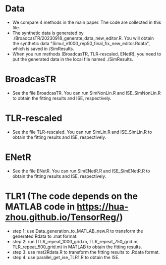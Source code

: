 # Data
- We compare 4 methods in the main paper. The code are collected in this file.
- The synthetic data is generated by ./BroadcasTR/20230918_generate_data_new_editor.R. You will obtain the synthetic data "Simul_n1000_rep50_final_fix_new_editor.Rdata", which is saved in /SimResults. 
- When you run methods (BroadcasTR, TLR-rescaled, ENetR), you need to put the generated data in the local file named ./SimResults.


# BroadcasTR
- See the file BroadcasTR. You can run SimNonLin.R and ISE_SimNonLin.R to obtain the fitting results and ISE, respectively.

# TLR-rescaled
- See the file TLR-rescaled. You can run SimLin.R and ISE_SimLin.R to obtain the fitting results and ISE, respectively.

# ENetR
- See the file ENetR. You can run SimENetR.R and ISE_SimENetR.R to obtain the fitting results and ISE, respectively.

# TLR1 (The code depends on the MATLAB code in https://hua-zhou.github.io/TensorReg/)
- step 1: use Data_generation_to_MATLAB_new.R to transform the generated Rdata to .mat format.
- step 2: run (TLR_repeat_1000_grid.m, TLR_repeat_750_grid.m, TLR_repeat_500_grid.m) in MATLAB to obtain the fitting results.
- step 3: use mat2Rdata.R to transform the fitting results to .Rdata format.
- step 4: use parallel_get_ise_TLR1.R to obtain the ISE.



 


